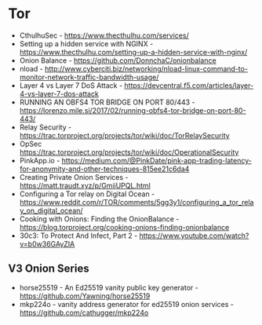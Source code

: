 # Tor

* CthulhuSec - https://www.thecthulhu.com/services/
* Setting up a hidden service with NGINX - https://www.thecthulhu.com/setting-up-a-hidden-service-with-nginx/
* Onion Balance - https://github.com/DonnchaC/onionbalance
* nload - http://www.cyberciti.biz/networking/nload-linux-command-to-monitor-network-traffic-bandwidth-usage/
* Layer 4 vs Layer 7 DoS Attack - https://devcentral.f5.com/articles/layer-4-vs-layer-7-dos-attack
* RUNNING AN OBFS4 TOR BRIDGE ON PORT 80/443 - https://lorenzo.mile.si/2017/02/running-obfs4-tor-bridge-on-port-80-443/
* Relay Security - https://trac.torproject.org/projects/tor/wiki/doc/TorRelaySecurity
* OpSec https://trac.torproject.org/projects/tor/wiki/doc/OperationalSecurity
* PinkApp.io - https://medium.com/@PinkDate/pink-app-trading-latency-for-anonymity-and-other-techniques-815ee21c6da4
* Creating Private Onion Services - https://matt.traudt.xyz/p/GmiiUPQL.html
* Configuring a Tor relay on Digital Ocean - https://www.reddit.com/r/TOR/comments/5gg3y1/configuring_a_tor_relay_on_digital_ocean/
* Cooking with Onions: Finding the OnionBalance - https://blog.torproject.org/cooking-onions-finding-onionbalance
* 30c3: To Protect And Infect, Part 2 - https://www.youtube.com/watch?v=b0w36GAyZIA

## V3 Onion Series

* horse25519 - An Ed25519 vanity public key generator - https://github.com/Yawning/horse25519
* mkp224o - vanity address generator for ed25519 onion services - https://github.com/cathugger/mkp224o